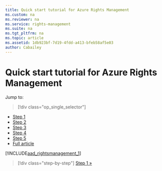 ```yaml
---
title: Quick start tutorial for Azure Rights Management
ms.custom: na
ms.reviewer: na
ms.service: rights-management
ms.suite: na
ms.tgt_pltfrm: na
ms.topic: article
ms.assetid: 1db923bf-7d19-4fdd-a413-bfeb58af5e03
author: Cabailey
---
```

# Quick start tutorial for Azure Rights Management

Jump to: 
> [!div class="op_single_selector"]
- [Step 1](rms-quickstart-step1.md)
- [Step 2](rms-quickstart-step2.md)
- [Step 3](rms-quickstart-step3.md)
- [Step 4](rms-quickstart-step4.md)
- [Step 5](rms-quickstart-step5.md)
- [Full article](rms-quickstart.md)

[!INCLUDE[aad_rightsmanagement_1](../includes/rms-quickstart-intro-include.md)] 

>[!div class="step-by-step"]
[Step 1 »](rms-quickstart-step1.md)
